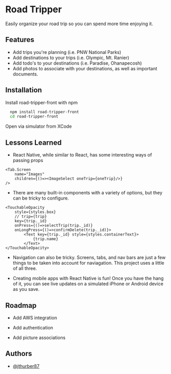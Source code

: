 # Road Tripper

Easily organize your road trip so you can spend more time enjoying it.

## Features

- Add trips you're planning (i.e. PNW National Parks)
- Add destinations to your trips (i.e. Olympic, Mt. Ranier)
- Add todo's to your destinations (i.e. Paradise, Ohanapecosh)
- Add photos to associate with your destinations, as well as important documents.

## Installation

Install road-tripper-front with npm

```bash
  npm install road-tripper-front
  cd road-tripper-front
```

Open via simulator from XCode

## Lessons Learned

- React Native, while similar to React, has some interesting ways of passing props

```
<Tab.Screen
    name="Images"
    children={()=><ImageSelect oneTrip={oneTrip}/>}
/>
```

- There are many built-in components with a variety of options, but they can be tricky to configure.

```
<TouchableOpacity
    style={styles.box}
    // trip={trip}
    key={trip._id}
    onPress={()=>selectTrip(trip._id)}
    onLongPress={()=>confirmDelete(trip._id)}>
        <Text key={trip._id} style={styles.containerText}>
            {trip.name}
        </Text>
</TouchableOpacity>
```

- Navigation can also be tricky. Screens, tabs, and nav bars are just a few things to be taken into account for naviagation. This project uses a little of all three.

- Creating mobile apps with React Native is fun! Once you have the hang of it, you can see live updates on a simulated iPhone or Android device as you save.

## Roadmap

- Add AWS integration

- Add authentication

- Add picture associations

## Authors

- [@jthurber87](https://www.github.com/jthurber87)
